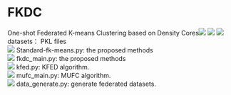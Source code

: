 # FKDC
One-shot Federated K-means Clustering based on Density Cores![](https://img.shields.io/badge/-Python-3776AB?style=flat-square&logo=jupyter&logoColor=FFFFFF)  ![](https://img.shields.io/badge/-Github-181717?style=flat-square&logo=jupyter&logoColor=FFFFFF) 
![](https://img.shields.io/badge/-Files-4285F4?style=flat-square&logo=jupyter&logoColor=FFFFFF)  datasets： PKL files  
![](https://img.shields.io/badge/-Files-4285F4?style=flat-square&logo=jupyter&logoColor=FFFFFF)  Standard-fk-means.py: the proposed methods  
![](https://img.shields.io/badge/-Files-4285F4?style=flat-square&logo=jupyter&logoColor=FFFFFF)  fkdc_main.py: the proposed methods  
![](https://img.shields.io/badge/-Files-4285F4?style=flat-square&logo=jupyter&logoColor=FFFFFF)  kfed.py: KFED algorithm.  
![](https://img.shields.io/badge/-Files-4285F4?style=flat-square&logo=jupyter&logoColor=FFFFFF)  mufc_main.py: MUFC algorithm.  
![](https://img.shields.io/badge/-Files-4285F4?style=flat-square&logo=jupyter&logoColor=FFFFFF)  data_generate.py: generate federated datasets.  

